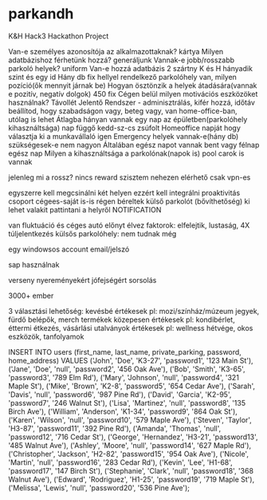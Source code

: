 # parkandh
K&amp;H Hack3 Hackathon Project


Van-e személyes azonosítója az alkalmazottaknak? kártya
Milyen adatbázishoz férhetünk hozzá? generáljunk
Vannak-e jobb/rosszabb parkoló helyek? uniform
    Van-e hozzá adatbázis 2 szártny K és H hányadik szint és egy id 
Hány db fix hellyel rendelkező parkolóhely van, milyen pozíció(ők mennyit járnak be)
Hogyan ösztönzik a helyek átadására(vannak e pozitív, negatív dolgok) 450 fix
Cégen belül milyen motivációs eszközöket használnak? 
Távollét Jelentő Rendszer - adminisztrálás, kifér hozzá, időtáv beállítod, hogy szabadságon vagy, beteg vagy, van home-office-ban, utólag is lehet
Átlagba hányan vannak egy nap az épületben(parkolóhely kihasználtsága) nap függő kedd-sz-cs zsúfolt
Homeoffice napját hogy választja ki a munkavállaló igen
Emergency helyek vannak-e(hány db) szükségesek-e  nem nagyon
Általában egész napot vannak bent vagy félnap egész nap
Milyen a kihasználtsága a parkolónak(napok is)
pool carok is vannak

jelenleg mi a rossz?
nincs reward szisztem
nehezen elérhető
csak vpn-es

egyszerre kell megcsinálni két helyen
ezzért kell integrálni
proaktivitás csoport
cégees-saját is-is
régen béreltek külső parkolót (bővíthetőség)
ki lehet valakit pattintani a helyről
NOTIFICATION

van fluktuáció és céges autó előnyt élvez
faktorok: elfelejtik, lustaság, 
4X túljelentkezés
külsős parkolóhely: nem tudnak még

egy windowsos account
email/jelszó

sap használnak

verseny nyereményekért jófejségért sorsolás

3000+ ember

3 választási lehetőség:
kevésbé értékesek pl: mozi/színház/múzeum jegyek, fürdő belépők, merch termékek
közepesen értékesek pl: kondibérlet, éttermi étkezés, vásárlási utalványok
értékesek pl: wellness hétvége, okos eszközök, tanfolyamok 


INSERT INTO users (first_name, last_name, private_parking, password, home_address)
VALUES
  ('John', 'Doe', 'K3-27', 'password1', '123 Main St'),
  ('Jane', 'Doe', 'null', 'password2', '456 Oak Ave'),
  ('Bob', 'Smith', 'K3-65', 'password3', '789 Elm Rd'),
  ('Mary', 'Johnson', 'null', 'password4', '321 Maple St'),
  ('Mike', 'Brown', 'K2-8', 'password5', '654 Cedar Ave'),
  ('Sarah', 'Davis', 'null', 'password6', '987 Pine Rd'),
  ('David', 'Garcia', 'K2-95', 'password7', '246 Walnut St'),
  ('Lisa', 'Martinez', 'null', 'password8', '135 Birch Ave'),
  ('William', 'Anderson', 'K1-34', 'password9', '864 Oak St'),
  ('Karen', 'Wilson', 'null', 'password10', '579 Maple Ave'),
  ('Steven', 'Taylor', 'H3-87', 'password11', '392 Pine Rd'),
  ('Amanda', 'Thomas', 'null', 'password12', '716 Cedar St'),
  ('George', 'Hernandez', 'H3-21', 'password13', '485 Walnut Ave'),
  ('Ashley', 'Moore', 'null', 'password14', '627 Maple Rd'),
  ('Christopher', 'Jackson', 'H2-82', 'password15', '954 Oak Ave'),
  ('Nicole', 'Martin', 'null', 'password16', '283 Cedar Rd'),
  ('Kevin', 'Lee', 'H1-68', 'password17', '147 Birch St'),
  ('Stephanie', 'Clark', 'null', 'password18', '368 Walnut Ave'),
  ('Edward', 'Rodriguez', 'H1-25', 'password19', '719 Maple St'),
  ('Melissa', 'Lewis', 'null', 'password20', '536 Pine Ave');
